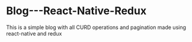 # Blog---React-Native-Redux
This is a simple blog with all CURD operations and pagination made using react-native and redux
